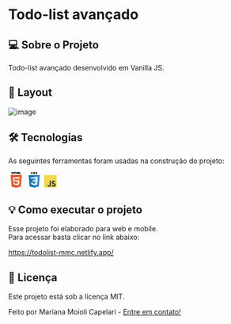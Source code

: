 # Todo-list avançado 

## 💻 Sobre o Projeto
Todo-list avançado desenvolvido em Vanilla JS.

## 🎨 Layout

![image]()

## 🛠 Tecnologias

As seguintes ferramentas foram usadas na construção do projeto:

<code><img height="32" src="https://raw.githubusercontent.com/github/explore/80688e429a7d4ef2fca1e82350fe8e3517d3494d/topics/html/html.png" alt="HTML5"/></code>
<code><img height="32" src="https://raw.githubusercontent.com/github/explore/80688e429a7d4ef2fca1e82350fe8e3517d3494d/topics/css/css.png" alt="CSS"/></code>
<code><img height="26" src="https://github.com/devicons/devicon/blob/master/icons/javascript/javascript-original.svg" alt="JavaScript"/></code>

## 💡 Como executar o projeto

Esse projeto foi elaborado para web e mobile. </br>
Para acessar basta clicar no link abaixo:

https://todolist-mmc.netlify.app/

## 📝 Licença

Este projeto está sob a licença MIT.

Feito por Mariana Moioli Capelari - [Entre em contato!](https://www.linkedin.com/in/mariana-moioli-capelari/)

